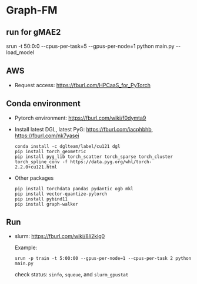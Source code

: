 # Graph-FM

## run for gMAE2
srun -t 50:0:0 --cpus-per-task=5 --gpus-per-node=1 python main.py --load_model 

## AWS
- Request access: https://fburl.com/HPCaaS_for_PyTorch 

## Conda environment
- Pytorch environment: https://fburl.com/wiki/f0dymta9  
- Install latest DGL, latest PyG: https://fburl.com/iacphbhb, https://fburl.com/nk7yasei
    
    ```shell script
    conda install -c dglteam/label/cu121 dgl
    pip install torch_geometric
    pip install pyg_lib torch_scatter torch_sparse torch_cluster torch_spline_conv -f https://data.pyg.org/whl/torch-2.2.0+cu121.html
    ```
- Other packages

    ``` shell script
    pip install torchdata pandas pydantic ogb mkl
    pip install vector-quantize-pytorch
    pip install pybind11
    pip install graph-walker

    ```

## Run
- slurm: https://fburl.com/wiki/8li2klg0
    
    Example: 
    ```shell script
    srun -p train -t 5:00:00 --gpus-per-node=1 --cpus-per-task 2 python main.py 
    ```

    check status: `sinfo`, `squeue`, and `slurm_gpustat` 